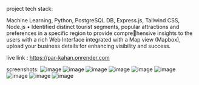project tech stack:

Machine Learning, Python, PostgreSQL DB, Express.js, Tailwind CSS, Node.js 
• Identified distinct tourist segments, popular attractions and preferences in a specific region to provide comprehensive insights to the users with a rich Web Interface integrated with a Map view (Mapbox), upload your
business details for enhancing visibility and success.

live link : https://par-kahan.onrender.com

screenshots:
![image](https://github.com/Mohanashiva/TOURIST_INSIGHTS/assets/106060739/02bdc501-6cd3-4adc-992b-3ef894dfbabc)
![image](https://github.com/Mohanashiva/TOURIST_INSIGHTS/assets/106060739/1b52c1f6-ff7c-4528-9058-a417c2f25bee)
![image](https://github.com/Mohanashiva/TOURIST_INSIGHTS/assets/106060739/b8561e0e-32d6-4d7f-bc49-9905f1c9ad0c)
![image](https://github.com/Mohanashiva/TOURIST_INSIGHTS/assets/106060739/335b29f1-c286-459d-a1dd-79968c916554)
![image](https://github.com/Mohanashiva/TOURIST_INSIGHTS/assets/106060739/8c11a7ab-7427-457c-beb8-23dc2db41955)
![image](https://github.com/Mohanashiva/TOURIST_INSIGHTS/assets/106060739/736b0fa4-24ae-4bf6-ae19-12de69642588)
![image](https://github.com/Mohanashiva/TOURIST_INSIGHTS/assets/106060739/5abff7d8-0412-4534-8e11-db4ab4170f0a)
![image](https://github.com/Mohanashiva/TOURIST_INSIGHTS/assets/106060739/ee4d9ae3-a65a-4d49-a4c5-397f5f37c7d4)
![image](https://github.com/Mohanashiva/TOURIST_INSIGHTS/assets/106060739/7855c670-6e52-4734-9430-af66b0345290)
